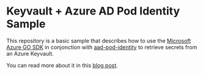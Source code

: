 # Keyvault + Azure AD Pod Identity Sample

This repository is a basic sample that describes how to use the [Microsoft Azure GO SDK](https://github.com/Azure/azure-sdk-for-go) in conjonction with [aad-pod-identity](https://github.com/Azure/aad-pod-identity) to retrieve secrets from an Azure Keyvault.

You can read more about it in this [blog post](https://blog.jcorioland.io/archives/2018/09/05/azure-aks-active-directory-managed-identities.html).